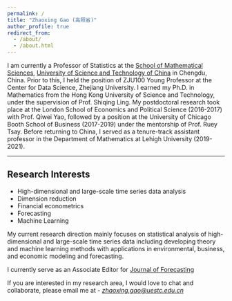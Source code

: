 ```yaml
---
permalink: /
title: "Zhaoxing Gao (高照省)"
author_profile: true
redirect_from: 
  - /about/
  - /about.html
---
```





I am currently a Professor of Statistics at the [School of Mathematical Sciences](https://www.math.uestc.edu.cn/), [University of Science and Technology of China](https://www.uestc.edu.cn/) in Chengdu, China. Prior to this, I held the position of ZJU100 Young Professor at the Center for Data Science, Zhejiang University. I earned my Ph.D. in Mathematics from the Hong Kong University of Science and Technology, under the supervision of Prof. Shiqing Ling. My postdoctoral research took place at the London School of Economics and Political Science (2016-2017) with Prof. Qiwei Yao, followed by a position at the University of Chicago Booth School of Business (2017-2019) under the mentorship of Prof. Ruey Tsay. Before returning to China, I served as a tenure-track assistant professor in the Department of Mathematics at Lehigh University (2019-2021).



---

## Research Interests

- High-dimensional and large-scale time series data analysis
- Dimension reduction
- Financial econometrics
- Forecasting
- Machine Learning

My current research  direction mainly focuses on statistical analysis of high-dimensional and large-scale time series data including developing theory and machine learning methods with applications in environmental,  business, and economic modeling and forecasting. 

I currently serve as an Associate Editor for [Journal of Forecasting](https://onlinelibrary.wiley.com/journal/1099131X?gad_source=1&gclid=Cj0KCQjw_sq2BhCUARIsAIVqmQt0b86lu0A3gi6W7qK6epfq3yH-rMkyPIW4oxLvxEnK4aOxDSYc10caAn1oEALw_wcB&utm_campaign=R3MR425&utm_content=BusEconFinAcc&utm_medium=paidsearch&utm_source=google)

If you are interested in my research area, I would love to chat and collaborate, please email me at - *zhaoxing.gao@uestc.edu.cn*

<be>

